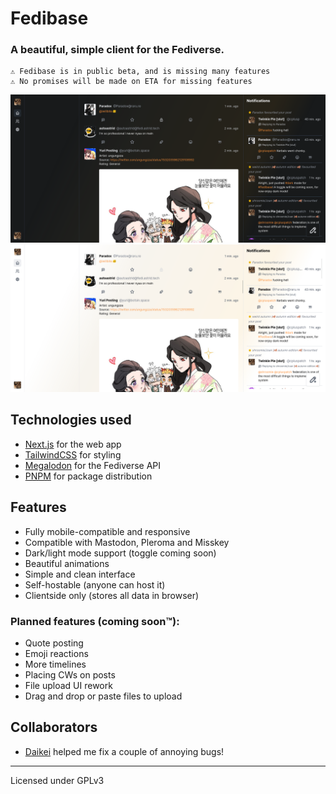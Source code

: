 # Fedibase

### A beautiful, simple client for the Fediverse.

```
⚠️ Fedibase is in public beta, and is missing many features
⚠️ No promises will be made on ETA for missing features
```

![Dark mode for Desktop](assets/desktop-dark.png)
![Dark mode for Desktop](assets/desktop-light.png)

## Technologies used

- [Next.js](https://nextjs.org/) for the web app
- [TailwindCSS](https://tailwindcss.com) for styling
- [Megalodon](https://github.com/h3poteto/megalodon) for the Fediverse API
- [PNPM](https://pnpm.io/) for package distribution

## Features

- Fully mobile-compatible and responsive
- Compatible with Mastodon, Pleroma and Misskey
- Dark/light mode support (toggle coming soon)
- Beautiful animations
- Simple and clean interface
- Self-hostable (anyone can host it)
- Clientside only (stores all data in browser)

### Planned features (coming soon™️):
- Quote posting
- Emoji reactions
- More timelines
- Placing CWs on posts
- File upload UI rework
- Drag and drop or paste files to upload

## Collaborators

- [Daikei](https://codeberg.org/daikei/) helped me fix a couple of annoying bugs!

---
Licensed under GPLv3